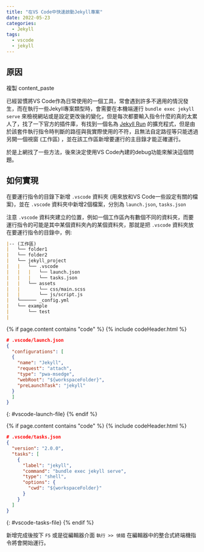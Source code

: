 ```yaml
---
title: "在VS Code中快速啟動Jekyll專案"
date: 2022-05-23
categories:
  - Jekyll
tags:
  - vscode
  - jekyll
---
```

<!-- markdownlint-disable MD031 -->
## 原因

複製 <span class="material-icons">content_paste</span>

已經習慣將VS Code作為日常使用的一個工具，常會遇到許多不適用的情況發生，而在執行一些Jekyll專案類型時，會需要在本機端運行 `bundle exec jekyll serve` 來檢視網站或是設定更改後的變化，但是每次都要輸入指令什麼的真的太累人了，找了一下官方的插件庫，有找到一個名為 [Jekyll Run](https://marketplace.visualstudio.com/items?itemName=Dedsec727.jekyll-run) 的擴充程式，但是由於該套件執行指令時判斷的路徑與我實際使用的不符，且無法自定路徑等只能透過另開一個視窗 (工作區) ，並在該工作區新增要運行的主目錄才能正確運行。

於是上網找了一些方法，後來決定使用VS Code內建的debug功能來解決這個問題。

## 如何實現

在要運行指令的目錄下新增 `.vscode` 資料夾 (用來放和VS Code一些設定有關的檔案)，並在 `.vscode` 資料夾中新增2個檔案，分別為 `launch.json`, `tasks.json`

注意 `.vscode` 資料夾建立的位置，例如一個工作區內有數個不同的資料夾，而要運行指令的可能是其中某個資料夾內的某個資料夾，那就是把 `.vscode` 資料夾放在要運行指令的目錄中，例:

```markdown
|-- (工作區)
|   └── folder1
|   └── folder2
|   └── jekyll_project
|   |   └── .vscode
|   |   |   └── launch.json
|   |   |   └── tasks.json
|   |   └── assets
|   |       └── css/main.scss
|   |       └── js/script.js
|   └────── _config.yml
|   └── example
|       └── test
|
```

{% if page.content contains "code" %}
{% include codeHeader.html %}

```json
# .vscode/launch.json
{
  "configurations": [
  {
    "name": "Jekyll",
    "request": "attach",
    "type": "pwa-msedge",
    "webRoot": "${workspaceFolder}",
    "preLaunchTask": "jekyll"
  }
  ]
}
```
{: #vscode-launch-file}
{% endif %}

{% if page.content contains "code" %}
{% include codeHeader.html %}

```json
# .vscode/tasks.json
{
  "version": "2.0.0",
  "tasks": [
    {
      "label": "jekyll",
      "command": "bundle exec jekyll serve",
      "type": "shell",
      "options": {
        "cwd": "${workspaceFolder}"
      }
    }
  ]
}
```
{: #vscode-tasks-file}
{% endif %}

新增完成後按下 `F5` 或是從編輯器介面 `執行 >> 偵錯` 在編輯器中的整合式終端機指令將會開始運行。
